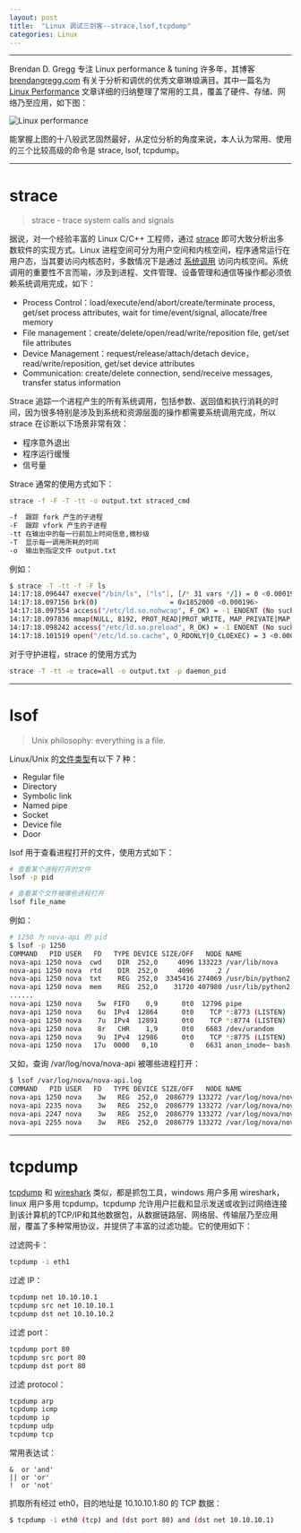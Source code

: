```yaml
---
layout: post
title:  "Linux 调试三剑客--strace,lsof,tcpdump"
categories: Linux
---
```


----------

Brendan D. Gregg 专注 Linux performance & tuning 许多年，其博客 [brendangregg.com](http://www.brendangregg.com/index.html) 有关于分析和调优的优秀文章琳琅满目。其中一篇名为 [Linux Performance](http://www.brendangregg.com/linuxperf.html) 文章详细的归纳整理了常用的工具，覆盖了硬件、存储、网络乃至应用，如下图：

![Linux performance](http://7xp2eu.com1.z0.glb.clouddn.com/linux_observability_tools.png)

能掌握上图的十八般武艺固然最好，从定位分析的角度来说，本人认为常用、使用的三个比较高级的命令是 strace, lsof, tcpdump。

---------

# strace

> strace - trace system calls and signals

据说，对一个经验丰富的 Linux C/C++ 工程师，通过 [strace](http://man7.org/linux/man-pages/man1/strace.1.html) 即可大致分析出多数软件的实现方式。Linux 进程空间可分为用户空间和内核空间，程序通常运行在用户态，当其要访问内核态时，多数情况下是通过 [系统调用](https://en.wikipedia.org/wiki/System_call) 访问内核空间。系统调用的重要性不言而喻，涉及到进程、文件管理、设备管理和通信等操作都必须依赖系统调用完成，如下：

- Process Control：load/execute/end/abort/create/terminate process, get/set process attributes, wait for time/event/signal, allocate/free memory
- File management：create/delete/open/read/write/reposition file, get/set file attributes
- Device Management：request/release/attach/detach device，read/write/reposition, get/set device attributes
- Communication: create/delete connection, send/receive messages, transfer status information

Strace 追踪一个进程产生的所有系统调用，包括参数、返回值和执行消耗的时间，因为很多特别是涉及到系统和资源层面的操作都需要系统调用完成，所以 strace 在诊断以下场景非常有效：

- 程序意外退出
- 程序运行缓慢
- 信号量

Strace 通常的使用方式如下：

~~~ bash
strace -f -F -T -tt -o output.txt straced_cmd

-f  跟踪 fork 产生的子进程
-F  跟踪 vfork 产生的子进程
-tt 在输出中的每一行前加上时间信息,微秒级
-T  显示每一调用所耗的时间
-o  输出到指定文件 output.txt
~~~

例如：

~~~bash
$ strace -T -tt -f -F ls
14:17:18.096447 execve("/bin/ls", ["ls"], [/* 31 vars */]) = 0 <0.000191>
14:17:18.097156 brk(0)                  = 0x1852000 <0.000196>
14:17:18.097554 access("/etc/ld.so.nohwcap", F_OK) = -1 ENOENT (No such file or directory) <0.000088>
14:17:18.097836 mmap(NULL, 8192, PROT_READ|PROT_WRITE, MAP_PRIVATE|MAP_ANONYMOUS, -1, 0) = 0x7f6056b52000 <0.000186>
14:17:18.098242 access("/etc/ld.so.preload", R_OK) = -1 ENOENT (No such file or directory) <0.000097>
14:17:18.101519 open("/etc/ld.so.cache", O_RDONLY|O_CLOEXEC) = 3 <0.000131>
~~~

对于守护进程，strace 的使用方式为

~~~ bash
strace -T -tt -e trace=all -o output.txt -p daemon_pid
~~~

-----------

# lsof

> Unix philosophy: everything is a file.

Linux/Unix 的[文件类型](https://en.wikipedia.org/wiki/Unix_file_types)有以下 7 种： 

- Regular file
- Directory
- Symbolic link
- Named pipe
- Socket
- Device file
- Door

lsof 用于查看进程打开的文件，使用方式如下：

~~~ bash
# 查看某个进程打开的文件
lsof -p pid

# 查看某个文件被哪些进程打开
lsof file_name
~~~

例如：

~~~ bash
# 1250 为 nova-api 的 pid
$ lsof -p 1250
COMMAND   PID USER   FD   TYPE DEVICE SIZE/OFF   NODE NAME
nova-api 1250 nova  cwd    DIR  252,0     4096 133223 /var/lib/nova
nova-api 1250 nova  rtd    DIR  252,0     4096      2 /
nova-api 1250 nova  txt    REG  252,0  3345416 274069 /usr/bin/python2.7
nova-api 1250 nova  mem    REG  252,0    31720 407980 /usr/lib/python2.7/dist-packages/Crypto/Cipher/_AES.x86_64-linux-gnu.so
......
nova-api 1250 nova    5w  FIFO    0,9      0t0  12796 pipe
nova-api 1250 nova    6u  IPv4  12864      0t0    TCP *:8773 (LISTEN)
nova-api 1250 nova    7u  IPv4  12891      0t0    TCP *:8774 (LISTEN)
nova-api 1250 nova    8r   CHR    1,9      0t0   6683 /dev/urandom
nova-api 1250 nova    9u  IPv4  12986      0t0    TCP *:8775 (LISTEN)
nova-api 1250 nova   17u  0000   0,10        0   6631 anon_inode~ bash
~~~

又如，查询 /var/log/nova/nova-api 被哪些进程打开：

~~~ bash
$ lsof /var/log/nova/nova-api.log
COMMAND   PID USER   FD   TYPE DEVICE SIZE/OFF   NODE NAME
nova-api 1250 nova    3w   REG  252,0  2086779 133272 /var/log/nova/nova-api.log
nova-api 2235 nova    3w   REG  252,0  2086779 133272 /var/log/nova/nova-api.log
nova-api 2247 nova    3w   REG  252,0  2086779 133272 /var/log/nova/nova-api.log
nova-api 2255 nova    3w   REG  252,0  2086779 133272 /var/log/nova/nova-api.log
~~~

-----------

# tcpdump

[tcpdump](https://en.wikipedia.org/wiki/Tcpdump) 和 [wireshark](https://www.wireshark.org/) 类似，都是抓包工具，windows 用户多用 wireshark，linux 用户多用 tcpdump。tcpdump 允许用户拦截和显示发送或收到过网络连接到该计算机的TCP/IP和其他数据包，从数据链路层、网络层、传输层乃至应用层，覆盖了多种常用协议，并提供了丰富的过滤功能。它的使用如下：

过滤网卡：

~~~ bash
tcpdump -i eth1
~~~

过滤 IP：

~~~ bash
tcpdump net 10.10.10.1
tcpdump src net 10.10.10.1
tcpdump dst net 10.10.10.2
~~~

过滤 port：

~~~ bash
tcpdump port 80
tcpdump src port 80
tcpdump dst port 80
~~~

过滤 protocol：

~~~ bash
tcpdump arp
tcpdump icmp
tcpdump ip
tcpdump udp
tcpdump tcp
~~~

常用表达试：

~~~
&  or 'and'
|| or 'or'
!  or 'not'
~~~

抓取所有经过 eth0，目的地址是 10.10.10.1:80 的 TCP 数据：

~~~ bash
$ tcpdump -i eth0 (tcp) and (dst port 80) and (dst net 10.10.10.1)  
~~~